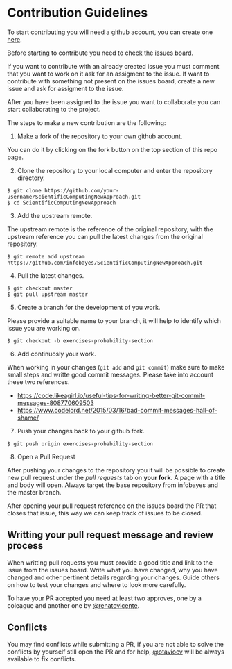 # Contribution Guidelines

To start contributing you will need a github account, you can create one
[here](https://github.com/join?source=header-home).

Before starting to contribute you need to check the [issues
board](https://github.com/infobayes/ScientificComputingNewApproach/issues).

If you want to contribute with an already created issue you must comment that
you want to work on it ask for an assigment to the issue. If want to contribute
with something not present on the issues board, create a new issue and ask for
assigment to the issue.

After you have been assigned to the issue you want to collaborate you can start
collaborating to the project.

The steps to make a new contribution are the following:

1. Make a fork of the repository to your own github account.

You can do it by clicking on the fork button on the top section of this repo
page.

2. Clone the repository to your local computer and enter the repository
   directory.

```
$ git clone https://github.com/your-username/ScientificComputingNewApproach.git
$ cd ScientificComputingNewApproach
```

3. Add the upstream remote.

The upstream remote is the reference of the original repository, with the
upstream reference you can pull the latest changes from the original
repository.

```
$ git remote add upstream https://github.com/infobayes/ScientificComputingNewApproach.git
```

4. Pull the latest changes.

```
$ git checkout master
$ git pull upstream master
```

5. Create a branch for the development of you work.

Please provide a suitable name to your branch, it will help to identify which
issue you are working on.

```
$ git checkout -b exercises-probability-section
```

6. Add continuosly your work.

When working in your changes (`git add` and `git commit`) make sure to make
small steps and writte good commit messages. Please take into account these two
references.

* https://code.likeagirl.io/useful-tips-for-writing-better-git-commit-messages-808770609503
* https://www.codelord.net/2015/03/16/bad-commit-messages-hall-of-shame/

7. Push your changes back to your github fork.

```
$ git push origin exercises-probability-section
```

8. Open a Pull Request

After pushing your changes to the repository you it will be possible to create
new pull request under the *pull requests* tab on **your fork**. A page with a
title and body will open. Always target the base repository from infobayes and
the master branch.

After opening your pull request reference on the issues board the PR that
closes that issue, this way we can keep track of issues to be closed.

## Writting your pull request message and review process

When writting pull requests you must provide a good title and link to the issue
from the issues board. Write what you have changed, why you have changed and
other pertinent details regarding your changes. Guide others on how to test
your changes and where to look more carefully.

To have your PR accepted you need at least two approves, one by a coleague and
another one by [@renatovicente](https://github.com/renatovicente).


## Conflicts

You may find conflicts while submitting a PR, if you are not
able to solve the conflicts by yourself still open the PR and for help,
[@otaviocv](https://github.com/otaviocv) will be always available to fix
conflicts.
